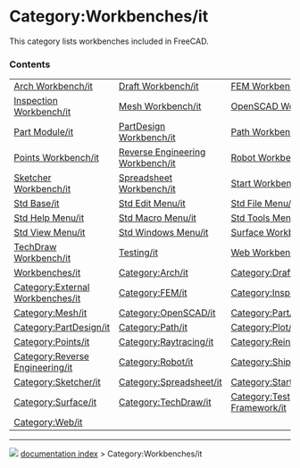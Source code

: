 # Category:Workbenches/it
This category lists workbenches included in FreeCAD.

### Contents

|     |     |     |
| --- | --- | --- |
| [Arch Workbench/it](Arch_Workbench/it.md) | [Draft Workbench/it](Draft_Workbench/it.md) | [FEM Workbench/it](FEM_Workbench/it.md) |
| [Inspection Workbench/it](Inspection_Workbench/it.md) | [Mesh Workbench/it](Mesh_Workbench/it.md) | [OpenSCAD Workbench/it](OpenSCAD_Workbench/it.md) |
| [Part Module/it](Part_Module/it.md) | [PartDesign Workbench/it](PartDesign_Workbench/it.md) | [Path Workbench/it](Path_Workbench/it.md) |
| [Points Workbench/it](Points_Workbench/it.md) | [Reverse Engineering Workbench/it](Reverse_Engineering_Workbench/it.md) | [Robot Workbench/it](Robot_Workbench/it.md) |
| [Sketcher Workbench/it](Sketcher_Workbench/it.md) | [Spreadsheet Workbench/it](Spreadsheet_Workbench/it.md) | [Start Workbench/it](Start_Workbench/it.md) |
| [Std Base/it](Std_Base/it.md) | [Std Edit Menu/it](Std_Edit_Menu/it.md) | [Std File Menu/it](Std_File_Menu/it.md) |
| [Std Help Menu/it](Std_Help_Menu/it.md) | [Std Macro Menu/it](Std_Macro_Menu/it.md) | [Std Tools Menu/it](Std_Tools_Menu/it.md) |
| [Std View Menu/it](Std_View_Menu/it.md) | [Std Windows Menu/it](Std_Windows_Menu/it.md) | [Surface Workbench/it](Surface_Workbench/it.md) |
| [TechDraw Workbench/it](TechDraw_Workbench/it.md) | [Testing/it](Testing/it.md) | [Web Workbench/it](Web_Workbench/it.md) |
| [Workbenches/it](Workbenches/it.md) | [Category:Arch/it](Category_Arch/it.md) | [Category:Draft/it](Category_Draft/it.md) |
| [Category:External Workbenches/it](Category_External_Workbenches/it.md) | [Category:FEM/it](Category_FEM/it.md) | [Category:Inspection/it](Category_Inspection/it.md) |
| [Category:Mesh/it](Category_Mesh/it.md) | [Category:OpenSCAD/it](Category_OpenSCAD/it.md) | [Category:Part/it](Category_Part/it.md) |
| [Category:PartDesign/it](Category_PartDesign/it.md) | [Category:Path/it](Category_Path/it.md) | [Category:Plot/it](Category_Plot/it.md) |
| [Category:Points/it](Category_Points/it.md) | [Category:Raytracing/it](Category_Raytracing/it.md) | [Category:Reinforcement/it](Category_Reinforcement/it.md) |
| [Category:Reverse Engineering/it](Category_Reverse_Engineering/it.md) | [Category:Robot/it](Category_Robot/it.md) | [Category:Ship/it](Category_Ship/it.md) |
| [Category:Sketcher/it](Category_Sketcher/it.md) | [Category:Spreadsheet/it](Category_Spreadsheet/it.md) | [Category:Start/it](Category_Start/it.md) |
| [Category:Surface/it](Category_Surface/it.md) | [Category:TechDraw/it](Category_TechDraw/it.md) | [Category:Test Framework/it](Category_Test_Framework/it.md) |
| [Category:Web/it](Category_Web/it.md) |



---
![](images/Right_arrow.png) [documentation index](../README.md) > Category:Workbenches/it

